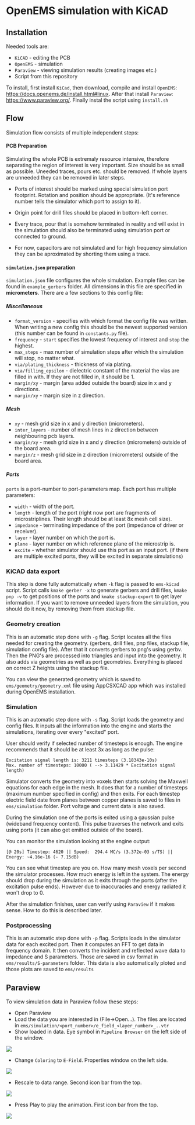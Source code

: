 # OpenEMS simulation with KiCAD
## Installation
Needed tools are:
* `KiCAD` - editing the PCB
* `OpenEMS` - simulation
* `Paraview` - viewing simulation results (creating images etc.)
* Script from this repository

To install, first install `KiCad`, then download, compile and install `OpenEMS`: https://docs.openems.de/install.html#linux. After that install `Paraview`: https://www.paraview.org/. Finally instal the script using `install.sh`

## Flow
Simulation flow consists of multiple independent steps:
#### PCB Preparation
Simulating the whole PCB is extremaly resource intensive, therefore separating the region of interest is very important. Size should be as small as possible. Uneeded traces, pours etc. should be removed. If whole layers are unneeded they can be removed in later steps.

* Ports of interest should be marked using special simulation port footprint. Rotation and position should be appropriate. (It's reference number tells the simulator which port to assign to it).

* Origin point for drill files should be placed in bottom-left corner.

* Every trace, pour that is somehow terminated in reality and will exist in the simulation should also be terminated using simulation port or connected to ground.

* For now, capacitors are not simulated and for high frequency simulation they can be aproximated by shorting them using a trace.

#### `simulation.json` preparation
`simulation.json` file configures the whole simulation. Example files can be found in `example_gerbers` folder. All dimensions in this file are specified in **micrometers**. There are a few sections to this config file:
##### Miscellaneous
* `format_version` - specifies with which format the config file was written. When writing a new config this should be the newest supported version (this number can be found in `constants.py` file).
* `frequency` - `start` specifies the lowest frequency of interest and `stop` the highest.
* `max_steps` - max number of simulation steps after which the simulation will stop, no matter what.
* `via/plating_thickness` - thickness of via plating.
* `via/filling_epsilon` - dielectric constant of the material the vias are filled in with. If they are not filled in, it should be 1.
* `margin/xy` - margin (area added outside the board) size in x and y directions.
* `margin/xy` - margin size in z direction.
##### Mesh
* `xy` - mesh grid size in x and y direction (micrometers).
* `inter_layers` - number of mesh lines in z direction between neighbouring pcb layers.
* `margin/xy` - mesh grid size in x and y direction (micrometers) outside of the board area.
* `margin/z` - mesh grid size in z direction (micrometers) outside of the board area.
##### Ports
`ports` is a port-number to port-parameters map. Each port has multiple parameters:
* `width` - width of the port.
* `length` - length of the port (right now port are fragments of microstriplines. Their length should be at least 8x mesh cell size).
* `impedance` - terminating impedance of the port (impedance of driver or receiver).
* `layer` - layer number on which the port is.
* `plane` - layer number on which reference plane of the microstrip is.
* `excite` - whether simulator should use this port as an input port. (if there are multiple excited ports, they will be excited in separate simulations)

### KiCAD data export
This step is done fully automatically when `-k` flag is passed to `ems-kicad` script.
Script calls `kmake gerber -x` to generate gerbers and drill files, `kmake pnp -v` to get positions of the ports and `kmake stackup-export` to get layer information.
If you want to remove unneeded layers from the simulation, you should do it now, by removing them from stackup file.

### Geometry creation
This is an automatic step done with `-g` flag.
Script locates all the files needed for creating the geometry. (gerbers, drill files, pnp files, stackup file, simulation config file). After that it converts gerbers to png's using gerbv. Then the PNG's are processed into triangles and input into the geometry. It also adds via geometries as well as port geometries. Everything is placed on correct Z heights using the stackup file.

You can view the generated geometry which is saved to `ems/geometry/geometry.xml` file using AppCSXCAD app which was installed during OpenEMS installation.

### Simulation
This is an automatic step done with `-s` flag.
Script loads the geometry and config files. It inputs all the information into the engine and starts the simulations, iterating over every "excited" port.

User should verify if selected number of timesteps is enough. The engine recommends that it should be at least 3x as long as the pulse:
```
Excitation signal length is: 3211 timesteps (3.18343e-10s)
Max. number of timesteps: 10000 ( --> 3.11429 * Excitation signal length)
```

Simulator converts the geometry into voxels then starts solving the Maxwell equations for each edge in the mesh. It does that for a number of timesteps (maximum number specified in config) and then exits. For each timestep electric field date from planes between copper planes is saved to files in `ems/simulation` folder. Port voltage and current data is also saved.

During the simulation one of the ports is exited using a gaussian pulse (wideband frequency content). This pulse traverses the network and exits using ports (it can also get emitted outside of the board). 

You can monitor the simulation looking at the engine output:
```
[@ 20s] Timestep: 4620 || Speed:  294.4 MC/s (3.372e-03 s/TS) || Energy: ~4.16e-16 (- 7.15dB)
```
You can see what timestep are you on. How many mesh voxels per second the simulator processes. How much energy is left in the system. The energy should drop during the simulation as it exits through the ports (after the excitation pulse ends). However due to inaccuracies and energy radiated it won't drop to 0.

After the simulation finishes, user can verify using `Paraview` if it makes sense. How to do this is described later.

### Postprocessing
This is an automatic step done with `-p` flag.
Scripts loads in the simulator data for each excited port. Then it computes an FFT to get data in frequency domain. It then converts the incident and reflected wave data to impedance and S parameters. Those are saved in csv format in `ems/results/S-parameters` folder. This data is also automatically ploted and those plots are saved to `ems/results`


## Paraview
To view simulation data in Paraview follow these steps:
* Open Paraview
* Load the data you are interested in (File->Open...). The files are located in `ems/simulation/<port_number>/e_field_<layer_number>_..vtr`
* Show loaded in data. Eye symbol in `Pipeline Browser` on the left side of the window.

![](./docs/images/eye.png)

* Change `Coloring` to `E-Field`. Properties window on the left side.

![](./docs/images/color.png)

* Rescale to data range. Second icon bar from the top.

![](./docs/images/range.png)

* Press Play to play the animation. First icon bar from the top.

![](./docs/images/play.png)
